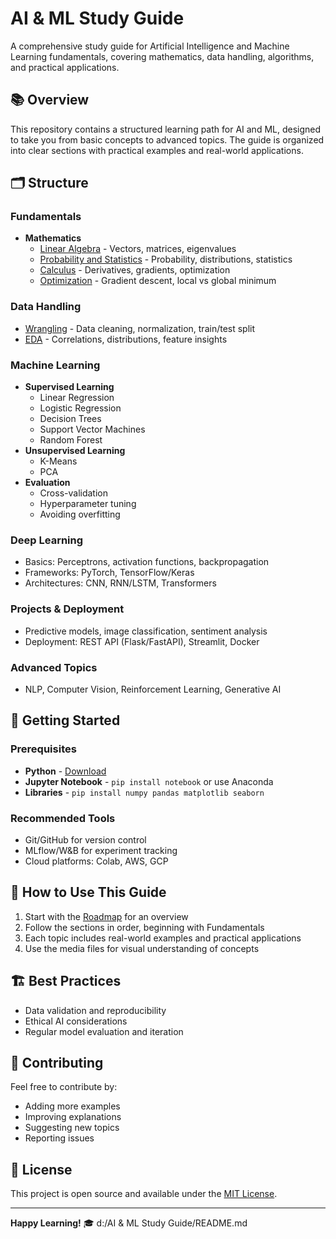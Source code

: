# AI & ML Study Guide

A comprehensive study guide for Artificial Intelligence and Machine Learning fundamentals, covering mathematics, data handling, algorithms, and practical applications.

## 📚 Overview

This repository contains a structured learning path for AI and ML, designed to take you from basic concepts to advanced topics. The guide is organized into clear sections with practical examples and real-world applications.

## 🗂️ Structure

### Fundamentals
- **Mathematics**
  - [Linear Algebra](Fundamentals%20-%20Math/Linear%20Algebra%20(vectors,%20matrices,%20eigenvalues).md) - Vectors, matrices, eigenvalues
  - [Probability and Statistics](Fundamentals%20-%20Math/Probability%20and%20Statistics.md) - Probability, distributions, statistics
  - [Calculus](Fundamentals%20-%20Math/Calculus%20(derivatives,%20gradients).md) - Derivatives, gradients, optimization
  - [Optimization](Fundamentals%20-%20Math/Optimization%20(gradient%20descent).md) - Gradient descent, local vs global minimum

### Data Handling
- [Wrangling](Data%20Handling/Wrangling.md) - Data cleaning, normalization, train/test split
- [EDA](Data%20Handling/EDA%20(Exploratory%20Data%20Analysis).md) - Correlations, distributions, feature insights

### Machine Learning
- **Supervised Learning**
  - Linear Regression
  - Logistic Regression
  - Decision Trees
  - Support Vector Machines
  - Random Forest
- **Unsupervised Learning**
  - K-Means
  - PCA
- **Evaluation**
  - Cross-validation
  - Hyperparameter tuning
  - Avoiding overfitting

### Deep Learning
- Basics: Perceptrons, activation functions, backpropagation
- Frameworks: PyTorch, TensorFlow/Keras
- Architectures: CNN, RNN/LSTM, Transformers

### Projects & Deployment
- Predictive models, image classification, sentiment analysis
- Deployment: REST API (Flask/FastAPI), Streamlit, Docker

### Advanced Topics
- NLP, Computer Vision, Reinforcement Learning, Generative AI

## 🚀 Getting Started

### Prerequisites
- **Python** - [Download](https://www.python.org/downloads/)
- **Jupyter Notebook** - `pip install notebook` or use Anaconda
- **Libraries** - `pip install numpy pandas matplotlib seaborn`

### Recommended Tools
- Git/GitHub for version control
- MLflow/W&B for experiment tracking
- Cloud platforms: Colab, AWS, GCP

## 📖 How to Use This Guide

1. Start with the [Roadmap](Roadmap.md) for an overview
2. Follow the sections in order, beginning with Fundamentals
3. Each topic includes real-world examples and practical applications
4. Use the media files for visual understanding of concepts

## 🏗️ Best Practices
- Data validation and reproducibility
- Ethical AI considerations
- Regular model evaluation and iteration

## 🤝 Contributing

Feel free to contribute by:
- Adding more examples
- Improving explanations
- Suggesting new topics
- Reporting issues

## 📄 License

This project is open source and available under the [MIT License](LICENSE).

---

**Happy Learning!** 🎓</content>
<parameter name="filePath">d:/AI & ML Study Guide/README.md
